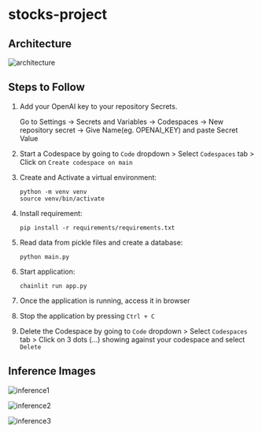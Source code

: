 # stocks-project

## Architecture
![architecture](https://drive.google.com/uc?id=1vlkHv_d0MNDK_P-SnKGLMXvRidXaa8sS)

## Steps to Follow

1. Add your OpenAI key to your repository Secrets. 
   
   Go to Settings -> Secrets and Variables -> Codespaces -> New repository secret -> Give Name(eg. OPENAI_KEY) and paste Secret Value

2. Start a Codespace by going to `Code` dropdown > Select `Codespaces` tab > Click on `Create codespace on main`

3. Create and Activate a virtual environment:
   ```
   python -m venv venv
   source venv/bin/activate
   ```

4. Install requirement:
   ```
   pip install -r requirements/requirements.txt
   ```

5. Read data from pickle files and create a database:
   ```
   python main.py
   ```

6. Start application:
   ```
   chainlit run app.py
   ```

7. Once the application is running, access it in browser

8. Stop the application by pressing `Ctrl + C`

9. Delete the Codespace by going to `Code` dropdown > Select `Codespaces` tab > Click on 3 dots (...) showing against your codespace and select `Delete`

## Inference Images

![inference1](https://drive.google.com/uc?id=1vfFMoUureOm1XmfROALLFZmBq6sF3NGL)

![inference2](https://drive.google.com/uc?id=18e1mbphAId91r4hetQSQ5nj0KSw1ADAj)

![inference3](https://drive.google.com/uc?id=1NgfzHgan5VFMmdVZ4OupiWdqd9kHTx0t)
